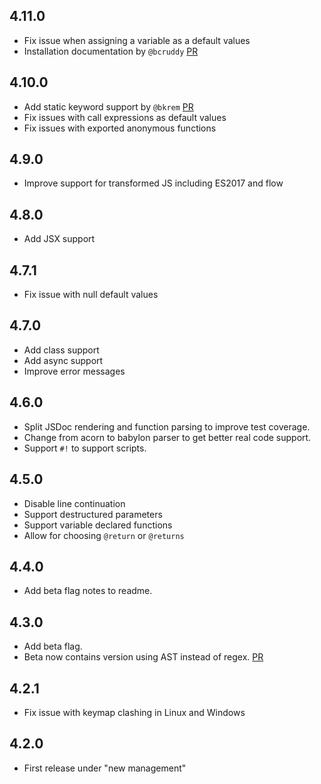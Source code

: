## 4.11.0
- Fix issue when assigning a variable as a default values
- Installation documentation by `@bcruddy` [PR](https://github.com/tgandrews/atom-easy-jsdoc/pull/49)

## 4.10.0
- Add static keyword support by `@bkrem` [PR](https://github.com/tgandrews/atom-easy-jsdoc/pull/46)
- Fix issues with call expressions as default values
- Fix issues with exported anonymous functions

## 4.9.0
- Improve support for transformed JS including ES2017 and flow

## 4.8.0
- Add JSX support

## 4.7.1
- Fix issue with null default values

## 4.7.0
- Add class support
- Add async support
- Improve error messages

## 4.6.0
- Split JSDoc rendering and function parsing to improve test coverage.
- Change from acorn to babylon parser to get better real code support.
- Support `#!` to support scripts.

## 4.5.0
- Disable line continuation
- Support destructured parameters
- Support variable declared functions
- Allow for choosing `@return` or `@returns`

## 4.4.0
- Add beta flag notes to readme.

## 4.3.0
- Add beta flag.
- Beta now contains version using AST instead of regex. [PR](https://github.com/tgandrews/atom-easy-jsdoc/pull/12)

## 4.2.1
- Fix issue with keymap clashing in Linux and Windows

## 4.2.0
- First release under "new management"
